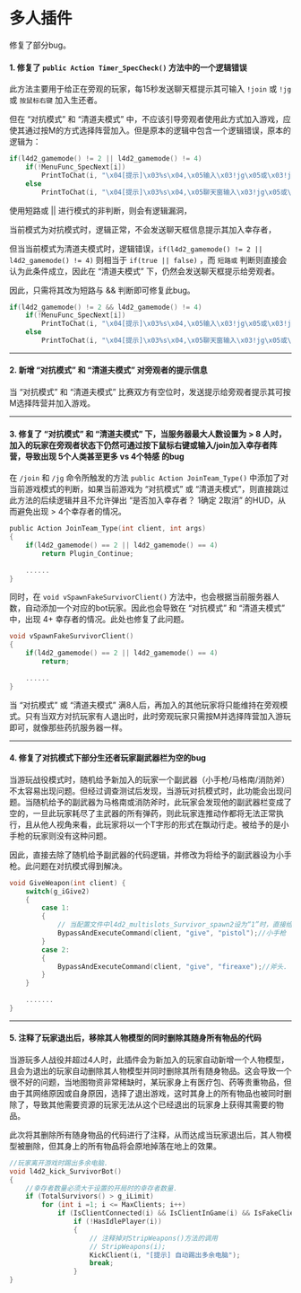 # 多人插件



修复了部分bug。



#### 1. 修复了 `public Action Timer_SpecCheck()` 方法中的一个逻辑错误

此方法主要用于给正在旁观的玩家，每15秒发送聊天框提示其可输入 `!join` 或 `!jg` 或 `按鼠标右键` 加入生还者。

但在 “对抗模式” 和 “清道夫模式” 中，不应该引导旁观者使用此方式加入游戏，应使其通过按M的方式选择阵营加入。但是原本的逻辑中包含一个逻辑错误，原本的逻辑为：

```c
if(l4d2_gamemode() != 2 || l4d2_gamemode() != 4)
    if(!MenuFunc_SpecNext[i])
        PrintToChat(i, "\x04[提示]\x03%s\x04,\x05输入\x03!jg\x05或\x03!join\x05或\x03按鼠标右键\x05加入幸存者.", PlayerName);
    else
        PrintToChat(i, "\x04[提示]\x03%s\x04,\x05聊天窗输入\x03!jg\x05或\x03!join\x05加入幸存者.", PlayerName);
```



使用短路或 || 进行模式的非判断，则会有逻辑漏洞，

当前模式为对抗模式时，逻辑正常，不会发送聊天框信息提示其加入幸存者，

但当当前模式为清道夫模式时，逻辑错误，`if(l4d2_gamemode() != 2 || l4d2_gamemode() != 4)` 则相当于 `if(true || false)` ，而 `短路或` 判断则直接会认为此条件成立，因此在 “清道夫模式” 下，仍然会发送聊天框提示给旁观者。



因此，只需将其改为短路与 && 判断即可修复此bug。

```c
if(l4d2_gamemode() != 2 && l4d2_gamemode() != 4)
    if(!MenuFunc_SpecNext[i])
        PrintToChat(i, "\x04[提示]\x03%s\x04,\x05输入\x03!jg\x05或\x03!join\x05或\x03按鼠标右键\x05加入幸存者.", PlayerName);
    else
        PrintToChat(i, "\x04[提示]\x03%s\x04,\x05聊天窗输入\x03!jg\x05或\x03!join\x05加入幸存者.", PlayerName);
```





---

#### 2. 新增 “对抗模式” 和 “清道夫模式” 对旁观者的提示信息

当 “对抗模式” 和 “清道夫模式” 比赛双方有空位时，发送提示给旁观者提示其可按M选择阵营并加入游戏。





---

#### 3. 修复了 “对抗模式” 和 “清道夫模式” 下，当服务器最大人数设置为 > 8 人时，加入的玩家在旁观者状态下仍然可通过按下鼠标右键或输入/join加入幸存者阵营，导致出现 5个人类甚至更多 vs 4个特感 的bug

在 `/join` 和 `/jg` 命令所触发的方法 `public Action JoinTeam_Type()` 中添加了对当前游戏模式的判断，如果当前游戏为 “对抗模式” 或 “清道夫模式”，则直接跳过此方法的后续逻辑并且不允许弹出 “是否加入幸存者？ 1确定 2取消” 的HUD，从而避免出现 > 4个幸存者的情况。

```c
public Action JoinTeam_Type(int client, int args)
{
	if(l4d2_gamemode() == 2 || l4d2_gamemode() == 4)
		return Plugin_Continue;
    
    ......
}
```



同时，在 `void vSpawnFakeSurvivorClient()` 方法中，也会根据当前服务器人数，自动添加一个对应的bot玩家。因此也会导致在 “对抗模式” 和 “清道夫模式” 中，出现 4+ 幸存者的情况。此处也修复了此问题。

```c
void vSpawnFakeSurvivorClient()
{
	if(l4d2_gamemode() == 2 || l4d2_gamemode() == 4)
		return;
    
    ......
}
```



当 “对抗模式” 或 “清道夫模式” 满8人后，再加入的其他玩家将只能维持在旁观模式。只有当双方对抗玩家有人退出时，此时旁观玩家只需按M并选择阵营加入游玩即可，就像那些药抗服务器一样。





---

#### 4. 修复了对抗模式下部分生还者玩家副武器栏为空的bug

当游玩战役模式时，随机给予新加入的玩家一个副武器（小手枪/马格南/消防斧）不太容易出现问题。但经过调查测试后发现，当游玩对抗模式时，此功能会出现问题。当随机给予的副武器为马格南或消防斧时，此玩家会发现他的副武器栏变成了空的，一旦此玩家耗尽了主武器的所有弹药，则此玩家连推动作都将无法正常执行，且从他人视角来看，此玩家将以一个T字形的形式在飘动行走。被给予的是小手枪的玩家则没有这种问题。

因此，直接去除了随机给予副武器的代码逻辑，并修改为将给予的副武器设为小手枪。此问题在对抗模式得到解决。

```c
void GiveWeapon(int client) {
    switch(g_iGive2)
	{
		case 1:
		{
            // 当配置文件中l4d2_multislots_Survivor_spawn2设为“1”时，直接给予小手枪
			BypassAndExecuteCommand(client, "give", "pistol");//小手枪
		}
		case 2:
		{
			BypassAndExecuteCommand(client, "give", "fireaxe");//斧头.
		}
	}
    
    .......
}
```





---

#### 5. 注释了玩家退出后，移除其人物模型的同时删除其随身所有物品的代码

当游玩多人战役并超过4人时，此插件会为新加入的玩家自动新增一个人物模型，且会为退出的玩家自动删除其人物模型并同时删除其所有随身物品。这会导致一个很不好的问题，当地图物资非常稀缺时，某玩家身上有医疗包、药等贵重物品，但由于其网络原因或自身原因，选择了退出游戏，这时其身上的所有物品也被同时删除了，导致其他需要资源的玩家无法从这个已经退出的玩家身上获得其需要的物品。

此次将其删除所有随身物品的代码进行了注释，从而达成当玩家退出后，其人物模型被删除，但其身上的所有物品将会原地掉落在地上的效果。

```c
//玩家离开游戏时踢出多余电脑.
void l4d2_kick_SurvivorBot()
{
	//幸存者数量必须大于设置的开局时的幸存者数量.
	if (TotalSurvivors() > g_iLimit)
		for (int i =1; i <= MaxClients; i++)
			if (IsClientConnected(i) && IsClientInGame(i) && IsFakeClient(i) && GetClientTeam(i) == TEAM_SURVIVOR)
				if (!HasIdlePlayer(i))
				{
                    // 注释掉对StripWeapons()方法的调用
					// StripWeapons(i);
					KickClient(i, "[提示] 自动踢出多余电脑");
					break;
				}
}
```

